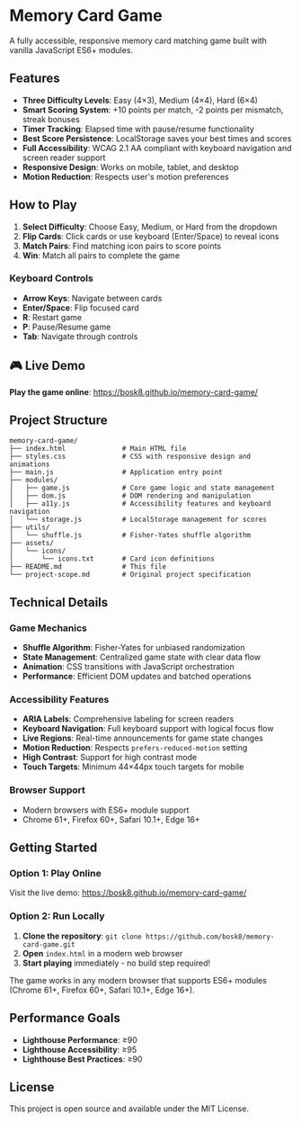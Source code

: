 # Memory Card Game

A fully accessible, responsive memory card matching game built with vanilla JavaScript ES6+ modules.

## Features

- **Three Difficulty Levels**: Easy (4×3), Medium (4×4), Hard (6×4)
- **Smart Scoring System**: +10 points per match, -2 points per mismatch, streak bonuses
- **Timer Tracking**: Elapsed time with pause/resume functionality
- **Best Score Persistence**: LocalStorage saves your best times and scores
- **Full Accessibility**: WCAG 2.1 AA compliant with keyboard navigation and screen reader support
- **Responsive Design**: Works on mobile, tablet, and desktop
- **Motion Reduction**: Respects user's motion preferences

## How to Play

1. **Select Difficulty**: Choose Easy, Medium, or Hard from the dropdown
2. **Flip Cards**: Click cards or use keyboard (Enter/Space) to reveal icons
3. **Match Pairs**: Find matching icon pairs to score points
4. **Win**: Match all pairs to complete the game

### Keyboard Controls

- **Arrow Keys**: Navigate between cards
- **Enter/Space**: Flip focused card
- **R**: Restart game
- **P**: Pause/Resume game
- **Tab**: Navigate through controls

## 🎮 Live Demo

**Play the game online**: https://bosk8.github.io/memory-card-game/

## Project Structure

```
memory-card-game/
├── index.html              # Main HTML file
├── styles.css              # CSS with responsive design and animations
├── main.js                 # Application entry point
├── modules/
│   ├── game.js             # Core game logic and state management
│   ├── dom.js              # DOM rendering and manipulation
│   ├── a11y.js             # Accessibility features and keyboard navigation
│   └── storage.js          # LocalStorage management for scores
├── utils/
│   └── shuffle.js          # Fisher-Yates shuffle algorithm
├── assets/
│   └── icons/
│       └── icons.txt       # Card icon definitions
├── README.md               # This file
└── project-scope.md        # Original project specification
```

## Technical Details

### Game Mechanics
- **Shuffle Algorithm**: Fisher-Yates for unbiased randomization
- **State Management**: Centralized game state with clear data flow
- **Animation**: CSS transitions with JavaScript orchestration
- **Performance**: Efficient DOM updates and batched operations

### Accessibility Features
- **ARIA Labels**: Comprehensive labeling for screen readers
- **Keyboard Navigation**: Full keyboard support with logical focus flow
- **Live Regions**: Real-time announcements for game state changes
- **Motion Reduction**: Respects `prefers-reduced-motion` setting
- **High Contrast**: Support for high contrast mode
- **Touch Targets**: Minimum 44×44px touch targets for mobile

### Browser Support
- Modern browsers with ES6+ module support
- Chrome 61+, Firefox 60+, Safari 10.1+, Edge 16+

## Getting Started

### Option 1: Play Online
Visit the live demo: https://bosk8.github.io/memory-card-game/

### Option 2: Run Locally
1. **Clone the repository**: `git clone https://github.com/bosk8/memory-card-game.git`
2. **Open** `index.html` in a modern web browser
3. **Start playing** immediately - no build step required!

The game works in any modern browser that supports ES6+ modules (Chrome 61+, Firefox 60+, Safari 10.1+, Edge 16+).

## Performance Goals

- **Lighthouse Performance**: ≥90
- **Lighthouse Accessibility**: ≥95  
- **Lighthouse Best Practices**: ≥90

## License

This project is open source and available under the MIT License.
